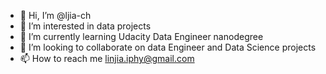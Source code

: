 - 👋 Hi, I’m @ljia-ch
- 👀 I’m interested in data projects
- 🌱 I’m currently learning Udacity Data Engineer nanodegree
- 💞️ I’m looking to collaborate on data Engineer and Data Science projects
- 📫 How to reach me linjia.iphy@gmail.com

<!---
ljia-ch/ljia-ch is a ✨ special ✨ repository because its `README.md` (this file) appears on your GitHub profile.
You can click the Preview link to take a look at your changes.
--->
